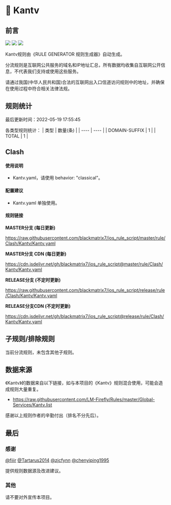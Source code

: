 # 🧸 Kantv

## 前言

![](https://shields.io/badge/-移除重复规则-ff69b4) ![](https://shields.io/badge/-DOMAIN与DOMAIN--SUFFIX合并-green) ![](https://shields.io/badge/-IP--CIDR(6)合并-blueviolet) 

Kantv规则由《RULE GENERATOR 规则生成器》自动生成。

分流规则是互联网公共服务的域名和IP地址汇总，所有数据均收集自互联网公开信息，不代表我们支持或使用这些服务。

请通过我国(中华人民共和国)合法的互联网出入口信道访问规则中的地址，并确保在使用过程中符合相关法律法规。

## 规则统计

最后更新时间：2022-05-19 17:55:45

各类型规则统计：
| 类型 | 数量(条)  | 
| ---- | ----  |
| DOMAIN-SUFFIX | 1  | 
| TOTAL | 1  | 


## Clash 

#### 使用说明
- Kantv.yaml，请使用 behavior: "classical"。

#### 配置建议
- Kantv.yaml 单独使用。

#### 规则链接
**MASTER分支 (每日更新)**

https://raw.githubusercontent.com/blackmatrix7/ios_rule_script/master/rule/Clash/Kantv/Kantv.yaml

**MASTER分支 CDN (每日更新)**

https://cdn.jsdelivr.net/gh/blackmatrix7/ios_rule_script@master/rule/Clash/Kantv/Kantv.yaml

**RELEASE分支 (不定时更新)**

https://raw.githubusercontent.com/blackmatrix7/ios_rule_script/release/rule/Clash/Kantv/Kantv.yaml

**RELEASE分支CDN (不定时更新)**

https://cdn.jsdelivr.net/gh/blackmatrix7/ios_rule_script@release/rule/Clash/Kantv/Kantv.yaml

## 子规则/排除规则


当前分流规则，未包含其他子规则。

## 数据来源

《Kantv》的数据来自以下链接，如与本项目的《Kantv》规则混合使用，可能会造成规则大量重复。

- https://raw.githubusercontent.com/LM-Firefly/Rules/master/Global-Services/Kantv.list


感谢以上规则作者的辛勤付出（排名不分先后）。

## 最后

### 感谢

[@fiiir](https://github.com/fiiir) [@Tartarus2014](https://github.com/Tartarus2014) [@zjcfynn](https://github.com/zjcfynn) [@chenyiping1995](https://github.com/chenyiping1995) 

提供规则数据源及改进建议。

### 其他

请不要对外宣传本项目。